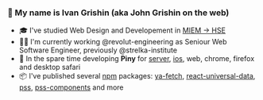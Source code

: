 ### 👋 My name is Ivan Grishin (aka John Grishin on the web)

- 🎓 I've studied Web Design and Developement in [MIEM → HSE](https://design.hse.ru/)
- 👨‍💻 I'm currently working @revolut-engineering as Seniour Web Software Engineer, previously @strelka-institute
- 🌲 In the spare time developing **Piny** for [server](https://github.com/exah/piny-api), [ios](https://github.com/exah/piny-ios), web, chrome, firefox and desktop safari
- 📦 I've published several [npm](https://www.npmjs.com/~exah) packages: [ya-fetch](https://github.com/exah/ya-fetch), [react-universal-data](https://github.com/exah/react-universal-data), [pss](https://github.com/exah/pss), [pss-components](https://github.com/exah/components) and more
